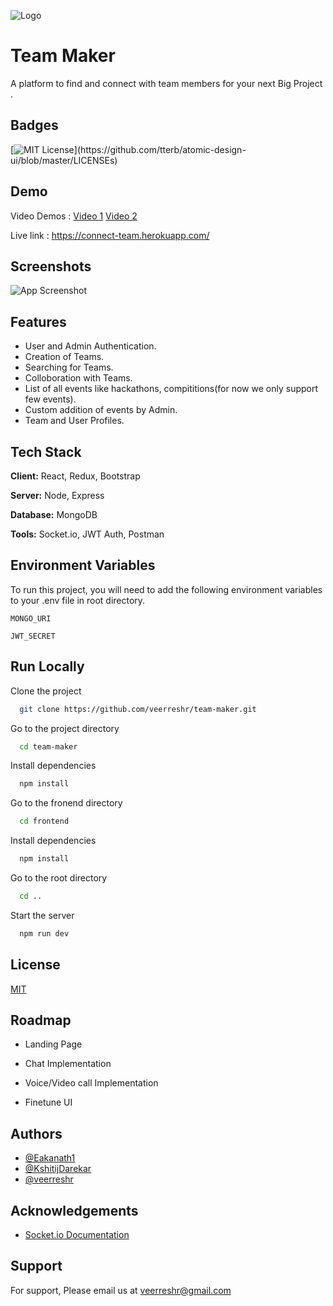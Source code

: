 
![Logo](https://res.cloudinary.com/dcgefz04y/image/upload/v1624785883/Black_and_White_Lines_Architectural_Logo_irb3v9.png)

    
# Team Maker

A platform to find and connect with  team members  for your next Big Project .

## Badges

[![MIT License](https://img.shields.io/apm/l/atomic-design-ui.svg?)](https://github.com/tterb/atomic-design-ui/blob/master/LICENSEs)

  
## Demo
Video Demos : 
[Video 1](https://youtu.be/yC2Pjm22Iz4)
[Video 2](https://www.youtube.com/watch?v=0KMcfUrVJfk)

Live link :
https://connect-team.herokuapp.com/

  
## Screenshots

![App Screenshot](https://res.cloudinary.com/dcgefz04y/image/upload/v1624793593/Screenshot_275_oibipb.png)

  
## Features

- User and Admin Authentication.
- Creation of Teams.
- Searching for Teams.
- Colloboration with Teams.
- List of all events like hackathons, compititions(for now we only support few events).
- Custom addition of events by Admin.
- Team and User Profiles.


  
## Tech Stack

**Client:** React, Redux, Bootstrap

**Server:** Node, Express

**Database:** MongoDB

**Tools:** Socket.io, JWT Auth, Postman



  
## Environment Variables

To run this project, you will need to add the following environment variables to your .env file in root directory.

`MONGO_URI`

`JWT_SECRET`

  
## Run Locally

Clone the project

```bash
  git clone https://github.com/veerreshr/team-maker.git
```

Go to the project directory

```bash
  cd team-maker
```

Install dependencies

```bash
  npm install
```
Go to the fronend directory
```bash
  cd frontend
```

Install dependencies

```bash
  npm install
```
Go to the root directory
```bash
  cd ..
```

Start the server

```bash
  npm run dev
```

  
## License

[MIT](https://choosealicense.com/licenses/mit/)

  
## Roadmap

- Landing Page

- Chat Implementation

- Voice/Video call Implementation

- Finetune UI

  
## Authors

- [@Eakanath1](https://github.com/Eakanath1)
- [@KshitijDarekar](https://github.com/KshitijDarekar)
- [@veerreshr](https://github.com/veerreshr)
  
## Acknowledgements

 - [Socket.io Documentation](http://socket.io/)

## Support

For support, Please email us at veerreshr@gmail.com
  
